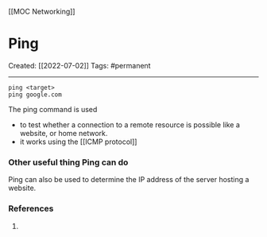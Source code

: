 [[MOC Networking]]

# Ping
Created:  [[2022-07-02]]
Tags: #permanent  

---
`ping <target>`  
`ping google.com`


The ping command is used 
- to test whether a connection to a remote resource is possible like a website, or home network. 
- it works using the [[ICMP protocol]]


### Other useful thing Ping can do
Ping can also be used to determine the IP address of the server hosting a website.











### References
1. 